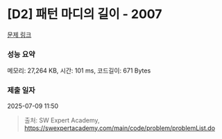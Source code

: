 # [D2] 패턴 마디의 길이 - 2007 

[문제 링크](https://swexpertacademy.com/main/code/problem/problemDetail.do?contestProbId=AV5P1kNKAl8DFAUq) 

### 성능 요약

메모리: 27,264 KB, 시간: 101 ms, 코드길이: 671 Bytes

### 제출 일자

2025-07-09 11:50



> 출처: SW Expert Academy, https://swexpertacademy.com/main/code/problem/problemList.do